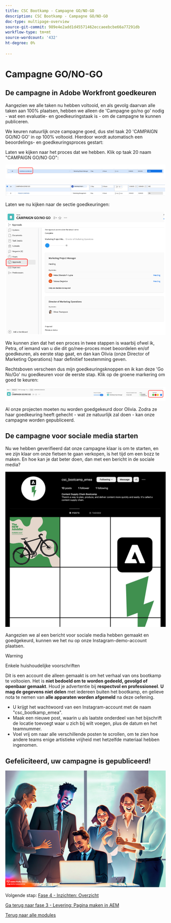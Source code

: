 ```yaml
---
title: CSC Bootkamp - Campagne GO/NO-GO
description: CSC Bootkamp - Campagne GO/NO-GO
doc-type: multipage-overview
source-git-commit: 989e4e2add1d45571462eccaeebcbe66a77291db
workflow-type: tm+mt
source-wordcount: '432'
ht-degree: 0%

---
```


# Campagne GO/NO-GO

## De campagne in Adobe Workfront goedkeuren

Aangezien we alle taken nu hebben voltooid, en als gevolg daarvan alle taken aan 100% plaatsen, hebben we alleen de &#39;Campagne go/no go&#39; nodig - wat een evaluatie- en goedkeuringstaak is - om de campagne te kunnen publiceren.

We keuren natuurlijk onze campagne goed, dus stel taak 20 &#39;CAMPAIGN GO/NO GO&#39; in op 100% voltooid. Hierdoor wordt automatisch een beoordelings- en goedkeuringsproces gestart:

Laten we kijken naar het proces dat we hebben. Klik op taak 20 naam &quot;CAMPAIGN GO/NO GO&quot;:

![Klik op de taak](./images/gonogo-button.png)

![Details bijwerken](./images/gonogo-details.png)

Laten we nu kijken naar de sectie goedkeuringen:

![Klik op Goedkeuringen](./images/gonogo-approvals.png)

We kunnen zien dat het een proces in twee stappen is waarbij ofwel ik, Petra, of iemand van u die dit go/nee-proces moet beoordelen en/of goedkeuren, als eerste stap gaat, en dan kan Olivia (onze Director of Marketing Operations) haar definitief toestemming geven.

Rechtsboven verscheen dus mijn goedkeuringsknoppen en ik kan deze &#39;Go No/Go&#39; nu goedkeuren voor de eerste stap. Klik op de groene markering om goed te keuren:

![goedkeuren van de campagne](./images/gongo-given-approvals.png)

Al onze projecten moeten nu worden goedgekeurd door Olivia. Zodra ze haar goedkeuring heeft gehecht - wat ze natuurlijk zal doen - kan onze campagne worden gepubliceerd.

## De campagne voor sociale media starten

Nu we hebben geverifieerd dat onze campagne klaar is om te starten, en we zijn klaar om onze fietsen te gaan verkopen, is het tijd om een bozz te maken. En hoe kan je dat beter doen, dan met een bericht in de sociale media?

![De Instagram-pagina demo](./images/instagram-overview.png)

Aangezien we al een bericht voor sociale media hebben gemaakt en goedgekeurd, kunnen we het nu op onze Instagram-demo-account plaatsen.

>[!WARNING]
> Enkele huishoudelijke voorschriften
> 
> Dit is een account die alleen gemaakt is om het verhaal van ons bootkamp te voltooien. Het is **niet bedoeld om te worden gedeeld, gevolgd of openbaar gemaakt**. Houd je advertentie bij **respectvol en professioneel**. **U mag de gegevens niet delen** met iedereen buiten het bootkamp, en gelieve nota te nemen van **alle apparaten worden afgemeld** na deze oefening.

- U krijgt het wachtwoord van een Instagram-account met de naam &quot;csc_bootkamp_emea&quot;.
- Maak een nieuwe post, waarin u als laatste onderdeel van het bijschrift de locatie toevoegt waar u zich bij wilt voegen, plus de datum en het teamnummer.
- Voel vrij om naar alle verschillende posten te scrollen, om te zien hoe andere teams enige artistieke vrijheid met hetzelfde materiaal hebben ingenomen.

## Gefeliciteerd, uw campagne is gepubliceerd!

![Campagne starten](./images/launch.jpg)

Volgende stap: [Fase 4 - Inzichten: Overzicht](../insights/overview.md)

[Ga terug naar fase 3 - Levering: Pagina maken in AEM](./app.md)

[Terug naar alle modules](../../overview.md)
